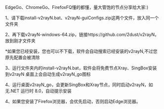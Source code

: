 EdgeGo、ChromeGo、FirefoxFQ懂的都懂，量大管饱的节点分享给大家:)

1、请下载install-v2rayN.bat、v2rayN-guiConfigs.zip这两个文件，放入同一个文件夹

2、再下载v2rayN-windows-64.zip，链接https://github.com/2dust/v2rayN，放到刚才文件夹

   *如果您已经安装，您也可以不下载，软件会自动搜索已经安装的v2rayN,不过您原先配置会被清除

3、运行文件夹内的install-v2rayN.bat，软件会将免费节点Xray、SingBox安装到v2rayN
   桌面上会自动生成v2rayN_go图标

4、运行桌面v2rayN_go，会更新SingBox和Xray节点，同时启动v2rayN，如无.NET 运行时 8.0，自动提示安装

4、如果您安装了Firefox浏览器，会优先启动，否则启动Edge浏览器。
